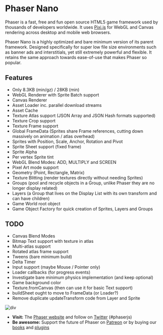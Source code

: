 # Phaser Nano

Phaser is a fast, free and fun open source HTML5 game framework used by thousands of developers worldwide. It uses [Pixi.js](https://github.com/GoodBoyDigital/pixi.js/) for WebGL and Canvas rendering across desktop and mobile web browsers.

Phaser Nano is a highly optimized and bare minimum version of its parent framework. Designed specifically for super low file size environments such as banner ads and interstitials, yet still extremely powerful and flexible. It retains the same approach towards ease-of-use that makes Phaser so popular.

## Features

* Only 8.3KB (min/gz) / 28KB (min)
* WebGL Renderer with Sprite Batch support
* Canvas Renderer
* Asset Loader inc. parallel download streams
* Asset Cache
* Texture Atlas support (JSON Array and JSON Hash formats supported)
* Texture Crop support
* Texture Frame support
* Global FrameData (Sprites share Frame references, cutting down massively on animation / atlas overhead)
* Sprites with Position, Scale, Anchor, Rotation and Pivot
* Sprite Sheet support (fixed frame)
* Sprite Alpha
* Per vertex Sprite tint
* WebGL Blend Modes: ADD, MULTIPLY and SCREEN
* Pixel Art mode support
* Geometry (Point, Rectangle, Matrix)
* Texture Blitting (render textures directly without needing Sprites)
* Groups (pool and recycle objects in a Group, unlike Phaser they are no longer display related)
* Layers (a Group that lives on the Display List with its own transform and can have children)
* Game World root object
* Game Object Factory for quick creation of Sprites, Layers and Groups

## TODO

* Canvas Blend Modes
* Bitmap Text support with texture in atlas
* Multi-atlas support
* Rotated atlas frame support
* Tweens (bare minimum build)
* Delta Timer
* Input support (maybe Mouse / Pointer only)
* Loader callbacks (for progress events)
* Investigate bare minimum physics implementation (and keep optional)
* Game background color
* Texture.fromCanvas (then can use it for basic Text support)
* buildSheet ought to move to FrameData (or Loader?)
* Remove duplicate updateTransform code from Layer and Sprite

![div](http://www.phaser.io/images/github/div.png)

* **Visit:** The [Phaser website](http://phaser.io) and follow on [Twitter](https://twitter.com/photonstorm) (#phaserjs)
* **Be awesome:** Support the future of Phaser on [Patreon](https://www.patreon.com/photonstorm) or by buying our [books](http://phaser.io/shop/books) and [plugins](http://phaser.io/shop/plugins)

